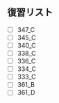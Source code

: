 ## 復習リスト

- [ ] 347_C
- [ ] 345_C
- [ ] 340_C
- [ ] 338_C
- [ ] 336_C
- [ ] 334_C
- [ ] 333_C
- [ ] 361_B
- [ ] 361_D

